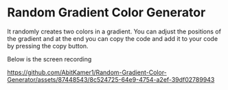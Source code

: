# Random Gradient Color Generator

It randomly creates two colors in a gradient. You can adjust the positions of the gradient and at the end you can copy the code and add it to your code by pressing the copy button.

Below is the screen recording

https://github.com/AbitKamer1/Random-Gradient-Color-Generator/assets/87448543/8c524725-64e9-4754-a2ef-39df02789943

